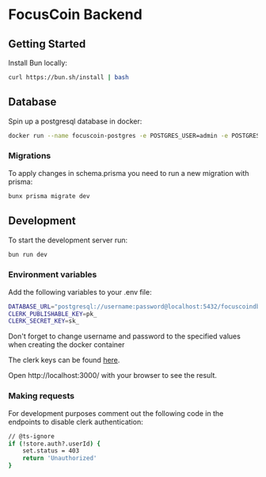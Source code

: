 # FocusCoin Backend

## Getting Started
Install Bun locally:
```bash
curl https://bun.sh/install | bash
```

## Database
Spin up a postgresql database in docker:
```bash
docker run --name focuscoin-postgres -e POSTGRES_USER=admin -e POSTGRES_PASSWORD=admin -e POSTGRES_DB=focuscoindb -d -p 5432:5432 postgres
```

### Migrations
To apply changes in schema.prisma you need to run a new migration with prisma:
```bash
bunx prisma migrate dev
```

## Development
To start the development server run:
```bash
bun run dev
```

### Environment variables
Add the following variables to your .env file:
```bash
DATABASE_URL="postgresql://username:password@localhost:5432/focuscoindb"
CLERK_PUBLISHABLE_KEY=pk_
CLERK_SECRET_KEY=sk_
```

Don't forget to change username and password to the specified values when creating the docker container

The clerk keys can be found [here](https://dashboard.clerk.com/last-active?path=api-keys).

Open http://localhost:3000/ with your browser to see the result.

### Making requests
For development purposes comment out the following code in the endpoints to disable clerk authentication:
```bash
// @ts-ignore
if (!store.auth?.userId) {
    set.status = 403
    return 'Unauthorized'
}
```
